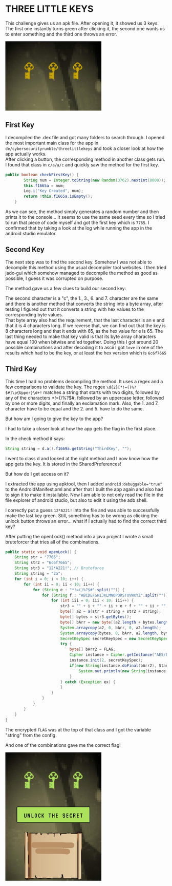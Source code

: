 # THREE LITTLE KEYS

This challenge gives us an apk file. After opening it, it showed us 3 keys. The first one instantly turns green after clicking it, the second one wants us to enter something and the third one throws an error.

<img src="./THREE%20LITTLE%20KEYS/1.jpg" width="300" height="216" />

## First Key

I decompiled the .dex file and got many folders to search through. I opened the most important main class for the app in `de/cybersecurityrumble/threelittlekeys` and took a closer look at how the app actually works.<br>After clicking a button, the corresponding method in another class gets run. I found that class in `c/a/a/c` and quickly saw the method for the first key. 

```java
public boolean checkFirstKey() {
        String num = Integer.toString(new Random(3762).nextInt(8000));
        this.f1665a = num;
        Log.i("Key Created", num);
        return !this.f1665a.isEmpty();
    }
```

As we can see, the method simply generates a random number and then prints it to the console... It seems to use the same seed every time so I tried to run that piece of code myself and got the first key which is `7765`. I confirmed that by taking a look at the log while running the app in the android studio emulator.

## Second Key

The next step was to find the second key. Somehow I was not able to decompile this method using the usual decompiler tool websites. I then tried jadx-gui which somehow managed to decompile the method as good as possible, I guess it was corrupted on purpose.

The method gave us a few clues to build our second key:

The second character is a "c", the 1., 3., 6. and 7. character are the same and there is another method that converts the string into a byte array, after testing I figured out that it converts a string with hex values to the corresponding byte values.<br>
That byte array also had the requirement, that the last character is an e and that it is 4 characters long. If we reverse that, we can find out that the key is 8 characters long and that it ends with 65, as the hex value for e is 65.
The last thing needed to make that key valid is that its byte array characters have equal 100 when bitwise and'ed together. Doing this I got around 20 possible combinations and after decoding it to ascii I got `love` in one of the results which had to be the key, or at least the hex version which is `6c6f7665`

## Third Key

This time I had no problems decompiling the method. It uses a regex and a few comparisons to validate the key. The regex `\d{2}[*!=()%?$#]\p{Upper}\d+!` matches a string that starts with two digits, followed by any of the characters *!=()%?$#, followed by an uppercase letter, followed by one or more digits, and finally an exclamation mark. Also, the 1. and 7. character have to be equal and the 2. and 5. have to do the same.

But how am I going to give the key to the app?

I had to take a closer look at how the app gets the flag in the first place. 

In the check method it says:
```java
String string = d.a().f1669a.getString("ThirdKey", "");
```

I went to class d and looked at the right method and I now know how the app gets the key. It is stored in the SharedPreferences!

But how do I get access on it?

I extracted the app using apktool, then I added `android:debuggable="true"` to the AndroidManifest.xml and after that I built the app again and also had to sign it to make it installable. Now I am able to not only read the file in the file explorer of android studio, but also to edit it using the adb shell.

I correctly put a guess `12*A221!` into the file and was able to successfully make the last key green. Still, something has to be wrong as clicking the unlock button throws an error... what if I actually had to find the correct third key?

After putting the openLock() method into a java project I wrote a small bruteforcer that tries all of the combinations. 

```java
public static void openLock() {
    String str = "7765";
    String str2 = "6c6f7665";
    String str3 = "12*A221!"; // Bruteforce
    String string = "2a";
    for (int i = 0; i < 10; i++) {
        for (int ii = 0; ii < 10; ii++) {
            for (String e : "*!=()%?$#".split("")) {
                for (String f : "ABCDEFGHIJKLMNOPQRSTUVWXYZ".split("")) {
                    for (int iii = 0; iii < 10; iii++) {
                        str3 = "" + i + "" + ii + e + f + "" + ii + "" + iii + "" + i+"!";
                        byte[] a2 = a(str + string + str2 + string);
                        byte[] bytes = str3.getBytes();
                        byte[] bArr = new byte[(a2.length + bytes.length)];
                        System.arraycopy(a2, 0, bArr, 0, a2.length);
                        System.arraycopy(bytes, 0, bArr, a2.length, bytes.length);
                        SecretKeySpec secretKeySpec = new SecretKeySpec(bArr, "AES");
                        try {
                            byte[] bArr2 = FLAG;
                            Cipher instance = Cipher.getInstance("AES/ECB/PKCS5Padding");
                            instance.init(2, secretKeySpec);
                            if(new String(instance.doFinal(bArr2), StandardCharsets.UTF_8).startsWith("CSR")){
                                System.out.println(new String(instance.doFinal(bArr2), StandardCharsets.UTF_8) + " with keys: \n1. "+str+"\n2. "+str2+"\n3. "+str3);
                            }
                        } catch (Exception ex) {
                        }
                    }
                }
            }
        }
    }
}
```

The encrypted `FLAG` was at the top of that class and I got the variable "string" from the config.

And one of the combinations gave me the correct flag!

<img src="./THREE%20LITTLE%20KEYS/2.jpg" width="300" height="400" />